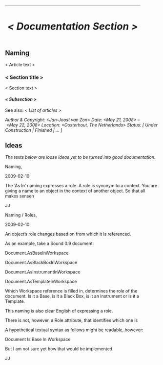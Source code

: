 ﻿|<h1>***< Documentation Section >***</h1>|
| :- |
## **Naming**
< Article text >
### **< Section title >**
< Section text >
#### *< Subsection >*

See also: *< List of articles >*


*Author & Copyright: <Jan-Joost van Zon>        Date: <May 21, 2008> – <May 22, 2008>        Location: <Oosterhout, The Netherlands>        Status: [ Under Construction | Finished | … ]*




## **Ideas**


*The texts below are loose ideas yet to be turned into good documentation.*






Naming,

2009-02-10

The ‘As In’ naming expresses a role. A role is synonym to a context. You are giving a name to an object in the context of another object. So that all makes sensen

JJ




Naming / Roles,

2009-02-10

An object’s role changes based on from which it is referenced.

As an example, take a Sound 0.9 document:

Document.AsBaseInWorkspace

Document.AsBlackBoxInWorkspace

Document.AsInstrumentInWorkspace

Document.AsTemplateInWorkspace

Which Workspace reference is filled in, determines the role of the document. Is it a Base, is it a Black Box, is it an Instrument or is it a Template.

This naming is also clear English of expressing a role.

There is not, however, a Role attribute, that identifies which one is

A hypothetical textual syntax as follows might be readable, however:

Document  Is  Base In Workspace

But I am not sure yet how that would be implemented.

JJ

